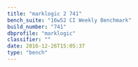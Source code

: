 ```yaml
---
title: "marklogic 2 741"
bench_suite: "16w52 CI Weekly Benchmark"
build_number: "741"
dbprofile: "marklogic"
classifier: ""
date: 2016-12-26T15:05:37
type: "bench"
---
```

